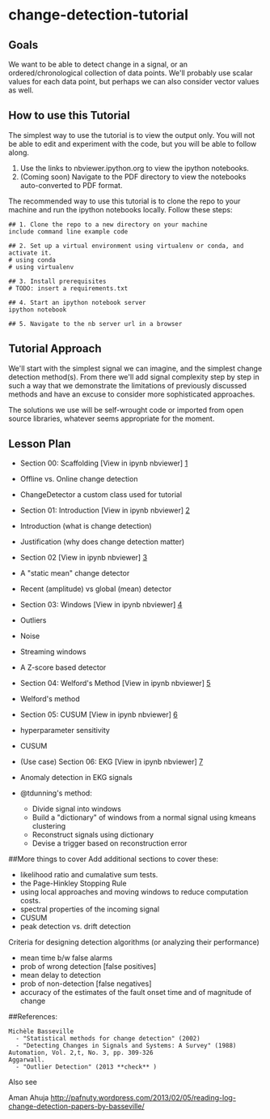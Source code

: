 change-detection-tutorial
=========================

## Goals

We want to be able to detect change in a signal, or an ordered/chronological collection of data points. We'll probably use scalar values for each data point, but perhaps we can also consider vector values as well. 

## How to use this Tutorial

The simplest way to use the tutorial is to view the output only. You will not be able to edit and experiment with the code, but you will be able to follow along. 

 1. Use the links to nbviewer.ipython.org to view the ipython notebooks. 
 2. (Coming soon) Navigate to the PDF directory to view the notebooks auto-converted to PDF format. 

The recommended way to use this tutorial is to clone the repo to your machine and run the ipython notebooks locally. Follow these steps: 

    ## 1. Clone the repo to a new directory on your machine
    include command line example code
    
    ## 2. Set up a virtual environment using virtualenv or conda, and activate it. 
    # using conda
    # using virtualenv
    
    ## 3. Install prerequisites
    # TODO: insert a requirements.txt

    ## 4. Start an ipython notebook server
    ipython notebook 
    
    ## 5. Navigate to the nb server url in a browser


## Tutorial Approach
We'll start with the simplest signal we can imagine, and the simplest change detection method(s). From there we'll add signal complexity step by step in such a way that we demonstrate the limitations of previously discussed methods and have an excuse to consider more sophisticated approaches. 

The solutions we use will be self-wrought code or imported from open source libraries, whatever seems appropriate for the moment. 

## Lesson Plan

* Section 00: Scaffolding
[View in ipynb nbviewer] [1]

 * Offline vs. Online change detection
 * ChangeDetector a custom class used for tutorial


* Section 01: Introduction
[View in ipynb nbviewer] [2]

 * Introduction  (what is change detection)
 * Justification (why does change detection matter)

* Section 02
[View in ipynb nbviewer] [3]

 * A "static mean" change detector
 * Recent (amplitude) vs global (mean) detector 

* Section 03: Windows
[View in ipynb nbviewer] [4]

 * Outliers 
 * Noise
 * Streaming windows
 * A Z-score based detector

* Section 04: Welford's Method
[View in ipynb nbviewer] [5] 

 * Welford's method

* Section 05: CUSUM
[View in ipynb nbviewer] [6] 

 * hyperparameter sensitivity
 * CUSUM

* (Use case) Section 06: EKG 
[View in ipynb nbviewer] [7] 

 * Anomaly detection in EKG signals
 * @tdunning's method: 
    * Divide signal into windows
    * Build a "dictionary" of windows from a normal signal using kmeans clustering
    * Reconstruct signals using dictionary
    * Devise a trigger based on reconstruction error


[1]: http://nbviewer.ipython.org/github/amanahuja/change-detection-tutorial/blob/master/ipynb/section_00_scaffolding.ipynb
[2]: http://nbviewer.ipython.org/github/amanahuja/change-detection-tutorial/blob/master/ipynb/section_01_Introduction.ipynb
[3]: http://nbviewer.ipython.org/github/amanahuja/change-detection-tutorial/blob/master/ipynb/section_02_StaticMean.ipynb
[4]: http://nbviewer.ipython.org/github/amanahuja/change-detection-tutorial/blob/master/ipynb/section_03_Windows.ipynb
[5]: http://nbviewer.ipython.org/github/amanahuja/change-detection-tutorial/blob/master/ipynb/section_04_WelfordsMethod.ipynb
[6]: http://nbviewer.ipython.org/github/amanahuja/change-detection-tutorial/blob/master/ipynb/section_05_CUSUM.ipynb
[7]: http://nbviewer.ipython.org/github/amanahuja/change-detection-tutorial/blob/master/ipynb/section_06_tdunning_method.ipynb

##More things to cover
Add additional sections to cover these:

 - likelihood ratio and cumalative sum tests. 
 - the Page-Hinkley Stopping Rule
 - using local approaches and moving windows to reduce computation costs. 
 - spectral properties of the incoming signal
 - CUSUM
 - peak detection vs. drift detection

Criteria for designing detection algorithms
(or analyzing their performance)
 - mean time b/w false alarms
 - prob of wrong detection [false positives]
 - mean delay to detection 
 - prob of non-detection [false negatives] 
 - accuracy of the estimates of the fault onset time and of magnitude of change


  

##References: 
    
    Michèle Basseville
      - "Statistical methods for change detection" (2002)
      - "Detecting Changes in Signals and Systems: A Survey" (1988) Automation, Vol. 2,t, No. 3, pp. 309-326
    Aggarwall. 
      - "Outlier Detection" (2013 **check** )

Also see 

Aman Ahuja
http://pafnuty.wordpress.com/2013/02/05/reading-log-change-detection-papers-by-basseville/

